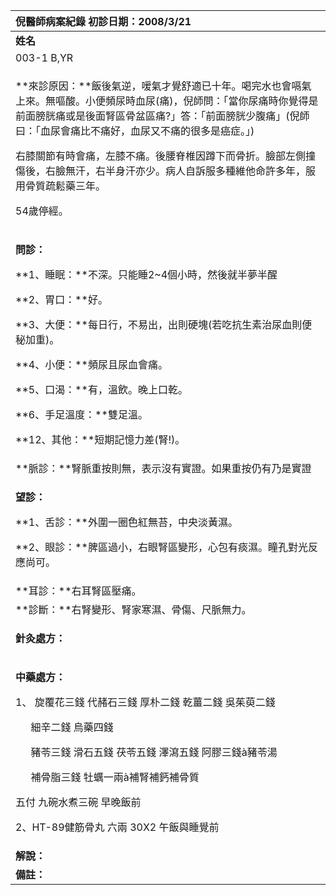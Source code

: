﻿|**倪醫師病案紀錄**     					初診日期：2008/3/21|
| :- |
|**姓名**|**性別**|**年齡及體型**|**來診日期**|
|003-1 B,YR|女|72歲  身材中等|2008/3/21|
|<p>**來診原因：**飯後氣逆，嗳氣才覺舒適已十年。喝完水也會嗝氣上來。無嘔酸。小便頻尿時血尿(痛)，倪師問：「當你尿痛時你覺得是前面膀胱痛或是後面腎區骨盆區痛?」答：「前面膀胱少腹痛」(倪師曰：「血尿會痛比不痛好，血尿又不痛的很多是癌症。」)</p><p>右膝關節有時會痛，左膝不痛。後腰脊椎因蹲下而骨折。臉部左側撞傷後，右臉無汗，右半身汗亦少。病人自訴服多種維他命許多年，服用骨質疏鬆藥三年。</p><p>54歲停經。</p>|
|<p>**問診：**</p><p>**1、睡眠：**不深。只能睡2~4個小時，然後就半夢半醒</p><p>**2、胃口：**好。</p><p>**3、大便：**每日行，不易出，出則硬塊(若吃抗生素治尿血則便秘加重)。</p><p>**4、小便：**頻尿且尿血會痛。</p><p>**5、口渴：**有，溫飲。晚上口乾。</p><p>**6、手足溫度：**雙足溫。</p><p>**12、其他：**短期記憶力差(腎!)。</p>|
|**脈診：**腎脈重按則無，表示沒有實證。如果重按仍有乃是實證|
|<p>**望診：**</p><p>**1、舌診：**外圍一圈色紅無苔，中央淡黃濕。</p><p>**2、眼診：**脾區過小，右眼腎區變形，心包有痰濕。瞳孔對光反應尚可。</p>|
|**耳診：**右耳腎區壓痛。|
|**診斷：**右腎變形、腎家寒濕、骨傷、尺脈無力。|
|<p>**針灸處方：**</p><p></p>|
|<p>**中藥處方：**</p><p>1、 旋覆花三錢 代赭石三錢 厚朴二錢 乾薑二錢 吳茱萸二錢 </p><p>`   `細辛二錢 烏藥四錢 </p><p>`   `豬苓三錢 滑石五錢 茯苓五錢 澤瀉五錢 阿膠三錢à豬苓湯</p><p>`   `補骨脂三錢 牡蠣一兩à補腎補鈣補骨質</p><p>五付 九碗水煮三碗 早晚飯前</p><p>2、HT-89健筋骨丸 六兩    30X2  午飯與睡覺前</p>|
|**解說：**|
|**備註：**|


